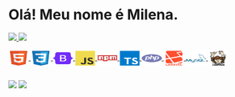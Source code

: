 # Olá! Meu nome é Milena.
 <div>
  <a target="_blank" href="https://www.linkedin.com/in/milena-pimenta-413974262/">
  <img height="180em" src="https://github-readme-stats.vercel.app/api?username=milenapimenta&show_icons=true&theme=tokyonight&include_all_commits=true&count_private=true"/>
  <img height="180em" src="https://github-readme-stats.vercel.app/api/top-langs/?username=milenapimenta&layout=compact&langs_count=7&theme=tokyonight"/>
</div>
  
<div style="display: inline_block"><br>
  <img align="center" alt="milenapimenta-HTML" height="30" width="40" src="https://raw.githubusercontent.com/devicons/devicon/master/icons/html5/html5-original.svg">
  <img align="center" alt="milenapimenta-CSS" height="30" width="40" src="https://raw.githubusercontent.com/devicons/devicon/master/icons/css3/css3-original.svg">
  <img align="center" alt="milenapimenta-Ts" height="30" width="40" src="https://github.com/devicons/devicon/blob/master/icons/bootstrap/bootstrap-plain.svg">
  <img align="center" alt="milenapimenta-Ts" height="30" width="40" src="https://github.com/devicons/devicon/blob/master/icons/javascript/javascript-original.svg">
  <img align="center" alt="milenapimenta-Ts" height="30" width="40" src="https://github.com/devicons/devicon/blob/master/icons/npm/npm-original-wordmark.svg">
  <img align="center" alt="milenapimenta-Ts" height="30" width="40" src="https://raw.githubusercontent.com/devicons/devicon/master/icons/typescript/typescript-plain.svg">
<img align="center" alt="milenapimenta-Ts" height="30" width="40" src="https://github.com/devicons/devicon/blob/master/icons/php/php-plain.svg">
  
<img align="center" alt="milenapimenta-Ts" height="30" width="40" src="https://github.com/devicons/devicon/blob/master/icons/laravel/laravel-plain-wordmark.svg">
<img align="center" alt="milenapimenta-Ts" height="30" width="40" src="https://github.com/devicons/devicon/blob/master/icons/mysql/mysql-plain-wordmark.svg">
<img align="center" alt="milenapimenta-Ts" height="30" width="40" src="https://github.com/devicons/devicon/blob/master/icons/composer/composer-original.svg">
  
</div>
 
  
 ##
 
<div>
  <a href="https://www.linkedin.com/in/milena-pimenta-413974262/" target="_blank"><img src="https://img.shields.io/badge/-LinkedIn-%230077B5?style=for-the-badge&logo=linkedin&logoColor=white" target="_blank"></a> 
  <a href ="mailto:milena-pimenta@outlook.com"><img src="https://img.shields.io/badge/Microsoft_Outlook-0078D4?style=for-the-badge&logo=microsoft-outlook&logoColor=white" target="_blank"></a>
</div>
